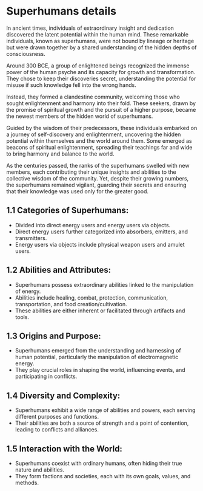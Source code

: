 # Superhumans details

In ancient times, individuals of extraordinary insight and dedication discovered the latent potential within the human mind. These remarkable individuals, known as superhumans, were not bound by lineage or heritage but were drawn together by a shared understanding of the hidden depths of consciousness.

Around 300 BCE, a group of enlightened beings recognized the immense power of the human psyche and its capacity for growth and transformation. They chose to keep their discoveries secret, understanding the potential for misuse if such knowledge fell into the wrong hands.

Instead, they formed a clandestine community, welcoming those who sought enlightenment and harmony into their fold. These seekers, drawn by the promise of spiritual growth and the pursuit of a higher purpose, became the newest members of the hidden world of superhumans.

Guided by the wisdom of their predecessors, these individuals embarked on a journey of self-discovery and enlightenment, uncovering the hidden potential within themselves and the world around them. Some emerged as beacons of spiritual enlightenment, spreading their teachings far and wide to bring harmony and balance to the world.

As the centuries passed, the ranks of the superhumans swelled with new members, each contributing their unique insights and abilities to the collective wisdom of the community. Yet, despite their growing numbers, the superhumans remained vigilant, guarding their secrets and ensuring that their knowledge was used only for the greater good.


## 1.1	Categories of Superhumans:
- Divided into direct energy users and energy users via objects.
- Direct energy users further categorized into absorbers, emitters, and transmitters.
- Energy users via objects include physical weapon users and amulet users.

## 1.2	Abilities and Attributes:
- Superhumans possess extraordinary abilities linked to the manipulation of energy.
- Abilities include healing, combat, protection, communication, transportation, and food creation/cultivation.
- These abilities are either inherent or facilitated through artifacts and tools.

## 1.3	Origins and Purpose:
- Superhumans emerged from the understanding and harnessing of human potential, particularly the manipulation of electromagnetic energy.
- They play crucial roles in shaping the world, influencing events, and participating in conflicts.

## 1.4	Diversity and Complexity:
- Superhumans exhibit a wide range of abilities and powers, each serving different purposes and functions.
- Their abilities are both a source of strength and a point of contention, leading to conflicts and alliances.

## 1.5	Interaction with the World:
- Superhumans coexist with ordinary humans, often hiding their true nature and abilities.
- They form factions and societies, each with its own goals, values, and methods.
